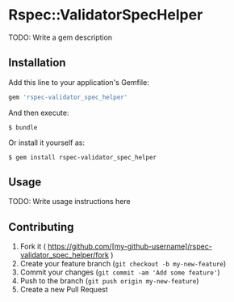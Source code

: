 # Rspec::ValidatorSpecHelper

TODO: Write a gem description

## Installation

Add this line to your application's Gemfile:

```ruby
gem 'rspec-validator_spec_helper'
```

And then execute:

    $ bundle

Or install it yourself as:

    $ gem install rspec-validator_spec_helper

## Usage

TODO: Write usage instructions here

## Contributing

1. Fork it ( https://github.com/[my-github-username]/rspec-validator_spec_helper/fork )
2. Create your feature branch (`git checkout -b my-new-feature`)
3. Commit your changes (`git commit -am 'Add some feature'`)
4. Push to the branch (`git push origin my-new-feature`)
5. Create a new Pull Request
